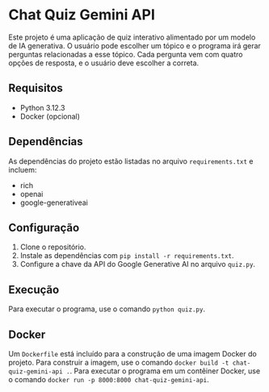 # Chat Quiz Gemini API

Este projeto é uma aplicação de quiz interativo alimentado por um modelo de IA generativa. O usuário pode escolher um tópico e o programa irá gerar perguntas relacionadas a esse tópico. Cada pergunta vem com quatro opções de resposta, e o usuário deve escolher a correta.

## Requisitos

- Python 3.12.3
- Docker (opcional)

## Dependências

As dependências do projeto estão listadas no arquivo `requirements.txt` e incluem:

- rich
- openai
- google-generativeai

## Configuração

1. Clone o repositório.
2. Instale as dependências com `pip install -r requirements.txt`.
3. Configure a chave da API do Google Generative AI no arquivo `quiz.py`.

## Execução

Para executar o programa, use o comando `python quiz.py`.

## Docker

Um `Dockerfile` está incluído para a construção de uma imagem Docker do projeto. Para construir a imagem, use o comando `docker build -t chat-quiz-gemini-api .`. Para executar o programa em um contêiner Docker, use o comando `docker run -p 8000:8000 chat-quiz-gemini-api`.
